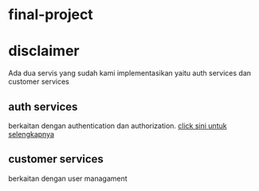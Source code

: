 # final-project

# disclaimer
Ada dua servis yang sudah kami implementasikan yaitu auth services dan customer services

## auth services
berkaitan dengan authentication dan authorization. [click sini untuk selengkapnya](/auth-services)

## customer services
berkaitan dengan user managament

